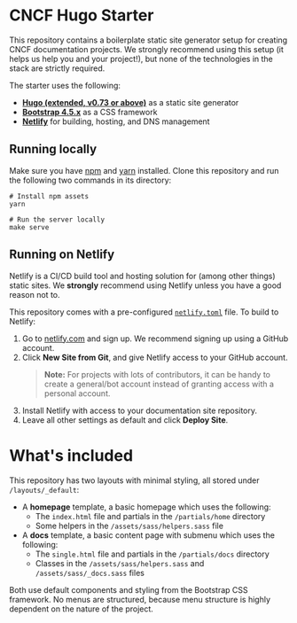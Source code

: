 # CNCF Hugo Starter

This repository contains a boilerplate static site generator setup for creating
CNCF documentation projects. We strongly recommend using this setup (it helps us
help you and your project!), but none of the technologies in the stack are
strictly required.

The starter uses the following:

* **[Hugo (extended, v0.73 or above)](https://gohugo.io/)** as a static site
  generator
* **[Bootstrap 4.5.x](https://getbootstrap.com/docs/4.5/getting-started/introduction/)** as a CSS framework
* **[Netlify](https://www.netlify.com/)** for building, hosting, and DNS management

## Running locally

Make sure you have [npm](https://www.npmjs.com/) and
[yarn](https://yarnpkg.com/) installed. Clone this repository and run the
following two commands in its directory:

```shell
# Install npm assets
yarn

# Run the server locally
make serve
```

## Running on Netlify

Netlify is a CI/CD build tool and hosting solution for (among other things)
static sites. We **strongly** recommend using Netlify unless you have a good
reason not to.

This repository comes with a pre-configured
[`netlify.toml`](https://github.com/cncf/hugo-netlify-starter/blob/master/netlify.toml)
file. To build to Netlify:

 1. Go to [netlify.com](https://netlify.com) and sign up. We recommend signing up
    using a GitHub account.
 2. Click **New Site from Git**, and give Netlify access to your GitHub account.
    > **Note:** For projects with lots of contributors, it can be handy to
    > create a general/bot account instead of granting access with a personal
    > account.
 3. Install Netlify with access to your documentation site repository.
 4. Leave all other settings as default and click **Deploy Site**.

# What's included

This repository has two layouts with minimal styling, all stored under
`/layouts/_default`:

* A **homepage** template, a basic homepage which uses the following:
  * The `index.html` file and partials in the `/partials/home` directory
  * Some helpers in the `/assets/sass/helpers.sass` file
* A **docs** template, a basic content page with submenu which uses the following:
  * The `single.html` file and partials in the `/partials/docs` directory
  * Classes in the `/assets/sass/helpers.sass` and `/assets/sass/_docs.sass` files

Both use default components and styling from the Bootstrap CSS framework. No
menus are structured, because menu structure is highly dependent on the nature
of the project.
